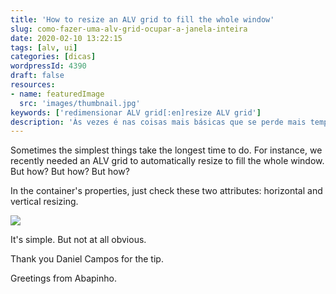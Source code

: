 ```yaml
---
title: 'How to resize an ALV grid to fill the whole window'
slug: como-fazer-uma-alv-grid-ocupar-a-janela-inteira
date: 2020-02-10 13:22:15
tags: [alv, ui]
categories: [dicas]
wordpressId: 4390
draft: false
resources:
- name: featuredImage
  src: 'images/thumbnail.jpg'
keywords: ['redimensionar ALV grid[:en]resize ALV grid']
description: 'Às vezes é nas coisas mais básicas que se perde mais tempo. Por exemplo, recentemente foi preciso esticar uma ALV grid para ocupar o ecrã inteiro. Mas como? Mas como? Mas como?'
---
```

Sometimes the simplest things take the longest time to do. For instance, we recently needed an ALV grid to automatically resize to fill the whole window. But how? But how? But how?
<!--more-->

In the container's properties, just check these two attributes: horizontal and vertical resizing.

[![][1]][1]

It's simple. But not at all obvious.

Thank you Daniel Campos for the tip.

Greetings from Abapinho.

   [1]: images/screenpainter_resize.jpg
